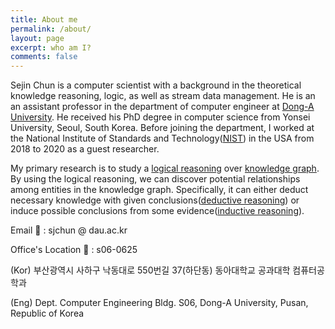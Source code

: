 ```yaml
---
title: About me
permalink: /about/
layout: page
excerpt: who am I? 
comments: false
---
```


Sejin Chun is a computer scientist with a background in the theoretical knowledge reasoning, logic, as well as stream data management. He is an an assistant professor in the department of computer engineer at [Dong-A University](https://computer.donga.ac.kr/sites/computer/index.do). He received his PhD degree in computer science from Yonsei University, Seoul, South Korea. Before joining the department, I worked at the National Institute of Standards and Technology([NIST](https://www.nist.gov/)) in the USA from 2018 to 2020 as a guest researcher. 

My primary research is to study a [logical reasoning](https://en.wikipedia.org/wiki/Logical_reasoning) over [knowledge graph](https://en.wikipedia.org/wiki/Knowledge_graph). By using the logical reasoning, we can discover potential relationships among entities in the knowledge graph. Specifically, it can either deduct necessary knowledge with given conclusions([deductive reasoning](https://en.wikipedia.org/wiki/Deductive_reasoning)) or induce possible conclusions from some evidence([inductive reasoning](https://en.wikipedia.org/wiki/Inductive_reasoning)).

Email 📧 : sjchun @ dau.ac.kr

Office's Location 🏢 : s06-0625

(Kor) 부산광역시 사하구 낙동대로 550번길 37(하단동) 동아대학교 공과대학 컴퓨터공학과  

(Eng) Dept. Computer Engineering Bldg. S06, Dong-A University, Pusan, Republic of Korea